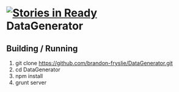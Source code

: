 [![Stories in Ready](https://badge.waffle.io/wgoyer/DataGenerator.png)](http://waffle.io/wgoyer/DataGenerator)  
DataGenerator
=============

Building / Running
------------------

1.	git clone https://github.com/brandon-fryslie/DataGenerator.git
2.	cd DataGenerator
3.	npm install
4.	grunt server